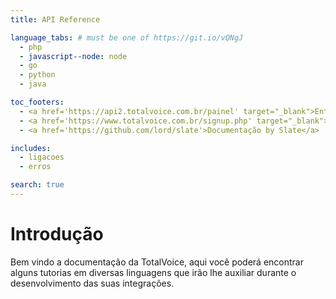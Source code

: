 ```yaml
---
title: API Reference

language_tabs: # must be one of https://git.io/vQNgJ
  - php
  - javascript--node: node
  - go
  - python
  - java

toc_footers:
  - <a href='https://api2.totalvoice.com.br/painel' target="_blank">Entrar na minha Conta</a>
  - <a href='https://www.totalvoice.com.br/signup.php' target="_blank">Criar minha Conta</a>
  - <a href='https://github.com/lord/slate'>Documentação by Slate</a>

includes:
  - ligacoes
  - erros

search: true
---
```


# Introdução

Bem vindo a documentação da TotalVoice, aqui você poderá encontrar alguns tutorias em diversas 
linguagens que irão lhe auxiliar durante o desenvolvimento das suas integrações.




